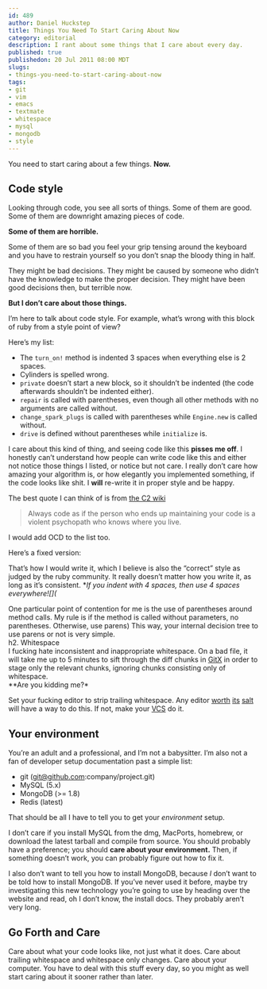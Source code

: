```yaml
--- 
id: 489
author: Daniel Huckstep
title: Things You Need To Start Caring About Now
category: editorial
description: I rant about some things that I care about every day.
published: true
publishedon: 20 Jul 2011 08:00 MDT
slugs: 
- things-you-need-to-start-caring-about-now
tags: 
- git
- vim
- emacs
- textmate
- whitespace
- mysql
- mongodb
- style
---
```

You need to start caring about a few things. **Now.**

## Code style

Looking through code, you see all sorts of things. Some of them are
good. Some of them are downright amazing pieces of code.

**Some of them are horrible.**

Some of them are so bad you feel your grip tensing around the keyboard
and you have to restrain yourself so you don’t snap the bloody thing in
half.

They might be bad decisions. They might be caused by someone who didn’t
have the knowledge to make the proper decision. They might have been
good decisions then, but terrible now.

**But I don’t care about those things.**

I’m here to talk about code style. For example, what’s wrong with this
block of ruby from a style point of view?

<script src="https://gist.github.com/1073318.js?file=car.rb">
</script>
Here’s my list:

-   The `turn_on!` method is indented 3 spaces when everything else is 2
    spaces.
-   Cylinders is spelled wrong.
-   `private` doesn’t start a new block, so it shouldn’t be indented
    (the code afterwards shouldn’t be indented either).
-   `repair` is called with parentheses, even though all other methods
    with no arguments are called without.
-   `change_spark_plugs` is called with parentheses while `Engine.new`
    is called without.
-   `drive` is defined without parentheses while `initialize` is.

I care about this kind of thing, and seeing code like this **pisses me
off**. I honestly can’t understand how people can write code like this
and either not notice those things I listed, or notice but not care. I
really don’t care how amazing your algorithm is, or how elegantly you
implemented something, if the code looks like shit. I **will** re-write
it in proper style and be happy.

The best quote I can think of is from [the C2
wiki](http://c2.com/cgi/wiki?CodeForTheMaintainer)

> Always code as if the person who ends up maintaining your code is a
> violent psychopath who knows where you live.

I would add OCD to the list too.

Here’s a fixed version:

<script src="https://gist.github.com/1073318.js?file=car_fixed.rb">
</script>
That’s how I would write it, which I believe is also the “correct” style
as judged by the ruby community. It really doesn’t matter how you write
it, as long as it’s consistent. **If you indent with 4 spaces, then use
4 spaces everywhere![](*

One particular point of contention for me is the use of parentheses around method calls. My rule is if the method is called without parameters, no parentheses. Otherwise, use parens)
This way, your internal decision tree to use parens or not is very
simple.
\
h2. Whitespace
\
I fucking hate inconsistent and inappropriate whitespace. On a bad file,
it will take me up to 5 minutes to sift through the diff chunks in
[GitX](http://gitx.frim.nl/) in order to stage only the relevant chunks,
ignoring chunks consisting only of whitespace.
\
**Are you kidding me?\*

Set your fucking editor to strip trailing whitespace. Any editor
[worth](https://github.com/vigetlabs/whitespace-tmbundle)
[its](http://www.emacswiki.org/emacs/DeletingWhitespace)
[salt](http://vim.wikia.com/wiki/Remove_unwanted_spaces) will have a way
to do this. If not, make your
[VCS](http://snipplr.com/view/28523/git-precommit-hook-to-fix-trailing-whitespace/)
do it.

## Your environment

You’re an adult and a professional, and I’m not a babysitter. I’m also
not a fan of developer setup documentation past a simple list:

-   git ([git@github.com](mailto:git@github.com):company/project.git)
-   MySQL (5.x)
-   MongoDB (\>= 1.8)
-   Redis (latest)

That should be all I have to tell you to get your *environment* setup.

I don’t care if you install MySQL from the dmg, MacPorts, homebrew, or
download the latest tarball and compile from source. You should probably
have a preference; you should **care about your environment.** Then, if
something doesn’t work, you can probably figure out how to fix it.

I also don’t want to tell you how to install MongoDB, because *I* don’t
want to be told how to install MongoDB. If you’ve never used it before,
maybe try investigating this new technology you’re going to use by
heading over the website and read, oh I don’t know, the install docs.
They probably aren’t very long.

## Go Forth and Care

Care about what your code looks like, not just what it does. Care about
trailing whitespace and whitespace only changes. Care about your
computer. You have to deal with this stuff every day, so you might as
well start caring about it sooner rather than later.